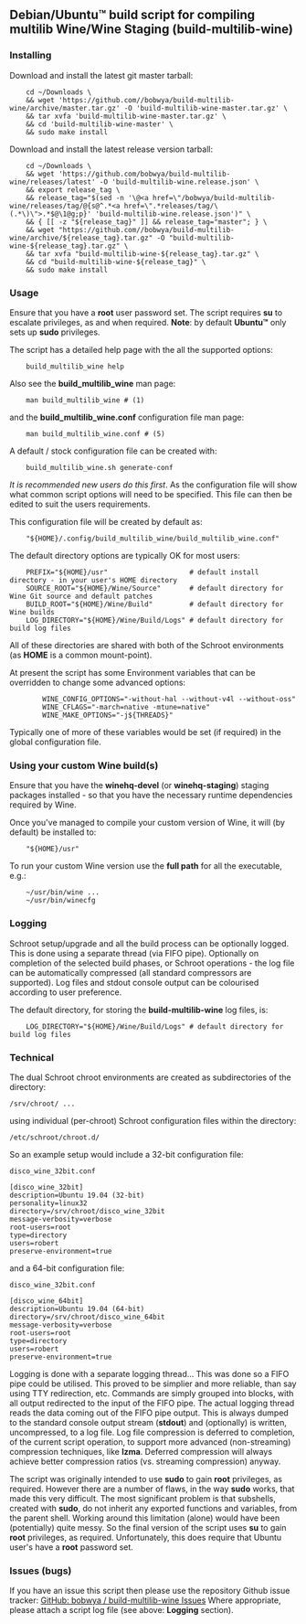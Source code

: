 ## Debian/Ubuntu™ build script for compiling multilib Wine/Wine Staging (build-multilib-wine)


###  Installing

Download and install the latest git master tarball:
```
    cd ~/Downloads \
    && wget 'https://github.com//bobwya/build-multilib-wine/archive/master.tar.gz' -O 'build-multilib-wine-master.tar.gz' \
    && tar xvfa 'build-multilib-wine-master.tar.gz' \
    && cd 'build-multilib-wine-master' \
    && sudo make install
```

Download and install the latest release version tarball:
```
    cd ~/Downloads \
    && wget 'https://github.com/bobwya/build-multilib-wine/releases/latest' -O 'build-multilib-wine.release.json' \
    && export release_tag \
    && release_tag="$(sed -n '\@<a href=\"/bobwya/build-multilib-wine/releases/tag/@{s@^.*<a href=\".*releases/tag/\(.*\)\">.*$@\1@g;p}' 'build-multilib-wine.release.json')" \
    && { [[ -z "${release_tag}" ]] && release_tag="master"; } \
    && wget "https://github.com//bobwya/build-multilib-wine/archive/${release_tag}.tar.gz" -O "build-multilib-wine-${release_tag}.tar.gz" \
    && tar xvfa "build-multilib-wine-${release_tag}.tar.gz" \
    && cd "build-multilib-wine-${release_tag}" \
    && sudo make install
```

###  Usage

Ensure that you have a **root** user password set.
The script requires **su** to escalate privileges, as and when required.
**Note**: by default **Ubuntu™** only sets up **sudo** privileges.

The script has a detailed help page with the all the supported options:
```
    build_multilib_wine help
```

Also see the **build_multilib_wine** man page:
```
    man build_multilib_wine # (1)
```
and the **build_multilib_wine.conf** configuration file man page:
```
    man build_multilib_wine.conf # (5)
```

A default / stock configuration file can be created with:
```
    build_multilib_wine.sh generate-conf
```

*It is recommended new users do this first*. As the configuration file will show what common script options will need to be specified.
This file can then be edited to suit the users requirements.

This configuration file will be created by default as:
```
    "${HOME}/.config/build_multilib_wine/build_multilib_wine.conf"
```

The default directory options are typically OK for most users:
```
    PREFIX="${HOME}/usr"                    # default install directory - in your user's HOME directory
    SOURCE_ROOT="${HOME}/Wine/Source"       # default directory for Wine Git source and default patches
    BUILD_ROOT="${HOME}/Wine/Build"         # default directory for Wine builds
    LOG_DIRECTORY="${HOME}/Wine/Build/Logs" # default directory for build log files
```
All of these directories are shared with both of the Schroot environments (as **HOME** is a common mount-point).

At present the script has some Environment variables that can be overridden to change some advanced options:
```
        WINE_CONFIG_OPTIONS="-without-hal --without-v4l --without-oss"
        WINE_CFLAGS="-march=native -mtune=native"
        WINE_MAKE_OPTIONS="-j${THREADS}"
```
Typically one of more of these variables would be set (if required) in the global configuration file.

###  Using your custom Wine build(s)

Ensure that you have the **winehq-devel** (or **winehq-staging**) staging packages installed - so that
you have the necessary runtime dependencies required by Wine.

Once you've managed to compile your custom version of Wine, it will (by default) be installed to:
```
    "${HOME}/usr"
```
To run your custom Wine version use the **full path** for all the executable, e.g.:
```
    ~/usr/bin/wine ...
    ~/usr/bin/winecfg
```


###  Logging

Schroot setup/upgrade and all the build process can be optionally logged. This is done using a separate thread (via FIFO pipe). Optionally on completion of the selected build phases, or Schroot operations - the log file can be automatically compressed (all standard compressors are supported). Log files and stdout console output can be colourised according to user preference.

The default directory, for storing the **build-multilib-wine** log files, is:
```
    LOG_DIRECTORY="${HOME}/Wine/Build/Logs" # default directory for build log files
```

###  Technical

The dual Schroot chroot environments are created as subdirectories of the directory:
```
/srv/chroot/ ...
```
using individual (per-chroot) Schroot configuration files within the directory:
```
/etc/schroot/chroot.d/
```
So an example setup would include a 32-bit configuration file:
```
disco_wine_32bit.conf

[disco_wine_32bit]
description=Ubuntu 19.04 (32-bit)
personality=linux32
directory=/srv/chroot/disco_wine_32bit
message-verbosity=verbose
root-users=root
type=directory
users=robert
preserve-environment=true
```
and a 64-bit configuration file:
```
disco_wine_32bit.conf

[disco_wine_64bit]
description=Ubuntu 19.04 (64-bit)
directory=/srv/chroot/disco_wine_64bit
message-verbosity=verbose
root-users=root
type=directory
users=robert
preserve-environment=true
```

Logging is done with a separate logging thread... This was done so a FIFO pipe could be utilised. This proved to be simplier and more reliable, than say using TTY redirection, etc. Commands are simply grouped into blocks, with all output redirected to the input of the FIFO pipe. The actual logging thread reads the data coming out of the FIFO pipe output. This is always dumped to the standard console output stream (**stdout**) and (optionally) is written, uncompressed, to a log file. Log file compression is deferred to completion, of the current script operation, to support more advanced (non-streaming) compression techniques, like **lzma**. Deferred compression will always achieve better compression ratios (vs. streaming compression) anyway.

The script was originally intended to use **sudo** to gain **root** privileges, as required. However there are a number of flaws, in the way **sudo** works, that made this very difficult. The most significant problem is that subshells, created with **sudo**, do not inherit any exported functions and variables, from the parent shell. Working around this limitation (alone) would have been (potentially) quite messy. So the final version of the script uses **su** to gain **root** privileges, as required. Unfortunately, this does require that Ubuntu user's have a **root** password set.

###  Issues (bugs)

If you have an issue this script then please use the repository Github issue tracker: [GitHub: bobwya / build-multilib-wine Issues](https://github.com/bobwya/build-multilib-wine/issues)
Where appropriate, please attach a script log file (see above: **Logging** section).
